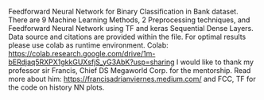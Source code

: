 Feedforward Neural Network for Binary Classification in Bank dataset.
There are 9 Machine Learning Methods, 2 Preprocessing techniques, and Feedforward Neural Network using TF and keras Sequential Dense Layers. Data source and citations are provided within the file.
For optimal results please use colab as runtime environment. Colab: https://colab.research.google.com/drive/1m-bERdjaq5RXPX1gkkGUXsfjS_yG3AbK?usp=sharing
I would like to thank my professor sir Francis, Chief DS Megaworld Corp. for the mentorship. Read more about him: https://francisadrianviernes.medium.com/
and FCC, TF for the code on history NN plots. 
